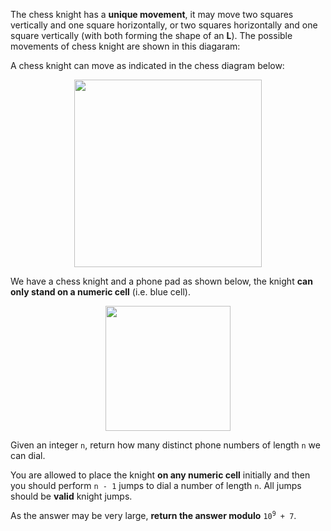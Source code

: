 The chess knight has a **unique movement**, it may move two squares vertically and one square horizontally, or two squares horizontally and one square vertically (with both forming the shape of an **L**). The possible movements of chess knight are shown in this diagaram:

A chess knight can move as indicated in the chess diagram below:

<p align='center'>
  <img width='300px' src={require('@site/static/img/lc/935-f1.png').default} />
</p>

We have a chess knight and a phone pad as shown below, the knight **can only stand on a numeric cell** (i.e. blue cell).

<p align='center'>
  <img width='200px' src={require('@site/static/img/lc/935-f2.png').default} />
</p>

Given an integer `n`, return how many distinct phone numbers of length `n` we can dial.

You are allowed to place the knight **on any numeric cell** initially and then you should perform `n - 1` jumps to dial a number of length `n`. All jumps should be **valid** knight jumps.

As the answer may be very large, **return the answer modulo** <code>10<sup>9</sup> + 7</code>.